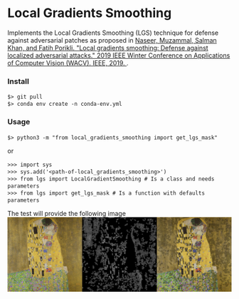 # Local Gradients Smoothing
Implements the Local Gradients Smoothing (LGS) technique for defense against adversarial patches as proposed in 
[Naseer, Muzammal, Salman Khan, and Fatih Porikli. "Local gradients smoothing: Defense against localized adversarial attacks." 2019 IEEE Winter Conference on Applications of Computer Vision (WACV). IEEE, 2019.
](https://ieeexplore.ieee.org/iel7/8642793/8658235/08658401.pdf).

### Install 
```
$> git pull 
$> conda env create -n conda-env.yml 
```

### Usage
```
$> python3 -m "from local_gradients_smoothing import get_lgs_mask"
```
or 
```angular2html
>>> import sys
>>> sys.add('<path-of-local_gradients_smoothing>')
>>> from lgs import LocalGradientSmoothing # Is a class and needs parameters
>>> from lgs import get_lgs_mask # Is a function with defaults parameters
```
The test will provide the following image
![](example_result.jpg)